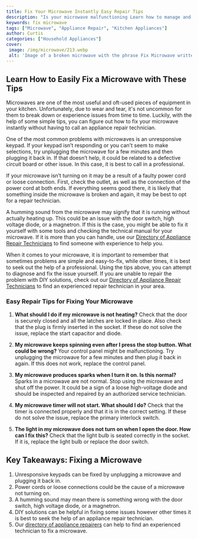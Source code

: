 ```yaml
---
title: Fix Your Microwave Instantly Easy Repair Tips
description: "Is your microwave malfunctioning Learn how to manage and fix the most common microwave issues quickly with these easy effective repair tips"
keywords: fix microwave
tags: ["Microwave", "Appliance Repair", "Kitchen Appliances"]
author: Curtis
categories: ["Household Appliances"]
cover: 
 image: /img/microwave/213.webp
 alt: 'Image of a broken microwave with the phrase Fix Microwave written in bold above it'
---
```

## Learn How to Easily Fix a Microwave with These Tips

Microwaves are one of the most useful and oft-used pieces of equipment in your kitchen. Unfortunately, due to wear and tear, it's not uncommon for them to break down or experience issues from time to time. Luckily, with the help of some simple tips, you can figure out how to fix your microwave instantly without having to call an appliance repair technician.

One of the most common problems with microwaves is an unresponsive keypad. If your keypad isn’t responding or you can't seem to make selections, try unplugging the microwave for a few minutes and then plugging it back in. If that doesn’t help, it could be related to a defective circuit board or other issue. In this case, it is best to call in a professional.

If your microwave isn’t turning on it may be a result of a faulty power cord or loose connection. First, check the outlet, as well as the connection of the power cord at both ends. If everything seems good there, it is likely that something inside the microwave is broken and again, it may be best to opt for a repair technician.

A humming sound from the microwave may signify that it is running without actually heating up. This could be an issue with the door switch, high voltage diode, or a magnetron. If this is the case, you might be able to fix it yourself with some tools and checking the technical manual for your microwave. If it is more than you can handle, use our [Directory of Appliance Repair Technicians](./pages/appliance-repair-technicians) to find someone with experience to help you.

When it comes to your microwave, it is important to remember that sometimes problems are simple and easy-to-fix, while other times, it is best to seek out the help of a professional. Using the tips above, you can attempt to diagnose and fix the issue yourself. If you are unable to repair the problem with DIY solutions, check out our [Directory of Appliance Repair Technicians](./pages/appliance-repair-technicians) to find an experienced repair technician in your area.

### Easy Repair Tips for Fixing Your Microwave
1. **What should I do if my microwave is not heating?** 
 Check that the door is securely closed and all the latches are locked in place. Also check that the plug is firmly inserted in the socket. If these do not solve the issue, replace the start capacitor and diode.

2. **My microwave keeps spinning even after I press the stop button. What could be wrong?** 
 Your control panel might be malfunctioning. Try unplugging the microwave for a few minutes and then plug it back in again. If this does not work, replace the control panel.

3. **My microwave produces sparks when I turn it on. Is this normal?**
 Sparks in a microwave are not normal. Stop using the microwave and shut off the power. It could be a sign of a loose high-voltage diode and should be inspected and repaired by an authorized service technician.

4. **My microwave timer will not start. What should I do?**
 Check that the timer is connected properly and that it is in the correct setting. If these do not solve the issue, replace the primary interlock switch.

5. **The light in my microwave does not turn on when I open the door. How can I fix this?**
 Check that the light bulb is seated correctly in the socket. If it is, replace the light bulb or replace the door switch.

## Key Takeaways: Fixing a Microwave
1. Unresponsive keypads can be fixed by unplugging a microwave and plugging it back in. 
2. Power cords or loose connections could be the cause of a microwave not turning on.
3. A humming sound may mean there is something wrong with the door switch, high voltage diode, or a magnetron. 
4. DIY solutions can be helpful in fixing some issues however other times it is best to seek the help of an appliance repair technician. 
5. Our [directory of appliance repairers](./pages/appliance-repair-technicians) can help to find an experienced technician to fix a microwave.
